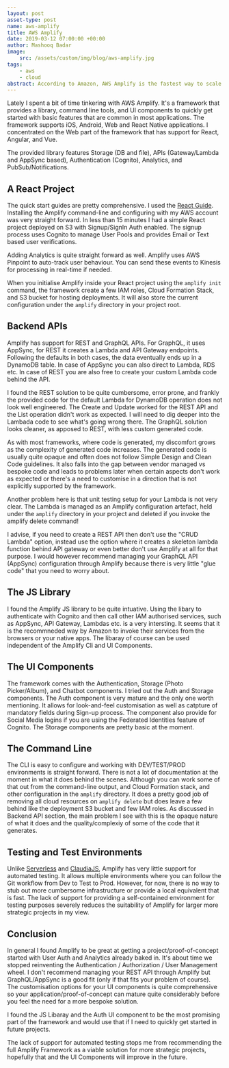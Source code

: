 ```yaml
---
layout: post
asset-type: post
name: aws-amplify 
title: AWS Amplify
date: 2019-03-12 07:00:00 +00:00
author: Mashooq Badar
image:
    src: /assets/custom/img/blog/aws-amplify.jpg
tags:
    - aws 
    - cloud
abstract: According to Amazon, AWS Amplify is the fastest way to scale web apps! We have noticed that a lot of AWS Documentation has been updated to promote Amplify. I took it for a quick spin to see if it lives up to the premise.
---
```


Lately I spent a bit of time tinkering with AWS Amplify. It's a framework that provides a library, command line tools, and UI components to quickly get started with basic features that are common in most applications. The framework supports iOS, Android, Web and React Native applications. I concentrated on the Web part of the framework that has support for React, Angular, and Vue.

The provided library features Storage (DB and file), APIs (Gateway/Lambda and AppSync based), Authentication (Cognito), Analytics, and PubSub/Notifications.

## A React Project
The quick start guides are pretty comprehensive. I used the [React Guide](https://aws-amplify.github.io/docs/js/react). Installing the Amplify command-line and configuring with my AWS account was very straight forward. In less than 15 minutes I had a simple React project deployed on S3 with Signup/SignIn Auth enabled. The signup process uses Cognito to manage User Pools and provides Email or Text based user verifications. 

Adding Analytics is quite straight forward as well. Amplify uses AWS Pinpoint to auto-track user behaviour. You can send these events to Kinesis for processing in real-time if needed.

When you initialise Amplify inside your React project using the ```amplify init``` command, the framework create a few IAM roles, Cloud Formation Stack, and S3 bucket for hosting deployments. It will also store the current configuration under the ```amplify``` directory in your project root.

## Backend APIs
Amplify has support for REST and GraphQL APIs. For GraphQL, it uses AppSync, for REST it creates a Lambda and API Gateway endpoints. Following the defaults in both cases, the data eventually ends up in a DynamoDB table. In case of AppSync you can also direct to Lambda, RDS etc. In case of REST you are also free to create your custom Lambda code behind the API.

I found the REST solution to be quite cumbersome, error prone, and frankly the provided code for the default Lambda for DynamoDB operation does not look well engineered. The Create and Update worked for the REST API and the List operation didn't work as expected. I will need to dig deeper into the Lambada code to see what's going wrong there. The  GraphQL solution looks cleaner, as apposed to REST, with less custom generated code. 

As with most frameworks, where code is generated, my discomfort grows as the complexity of generated code increases. The generated code is usually quite opaque and often does not follow Simple Design and Clean Code guidelines. It also falls into the gap between vendor managed vs bespoke code and leads to problems later when certain aspects don't work as expected or there's a need to customise in a direction that is not explicitly supported by the framework. 

Another problem here is that unit testing setup for your Lambda is not very clear. The Lambda is managed as an Amplify configuration artefact, held under the ```amplify``` directory in your project and deleted if you invoke the amplify delete command!

I advise, if you need to create a REST API then don't use the "CRUD Lambda" option, instead use the option where it creates a skeleton lambda function behind API gateway or even better don't use Amplify at all for that purpose. I would however recommend managing your GraphQL API (AppSync) configuration through Amplify because there is very little "glue code" that you need to worry about.

## The JS Library
I found the Amplify JS library to be quite intuative. Using the libary to authenticate with Cognito and then call other IAM authorised services, such as AppSync, API Gateway, Lambdas etc. is a very intersting. It seems that it is the recommneded way by Amazon to invoke their services from the browsers or your native apps. The libaray of course can be used independent of the Amplify Cli and UI Components.

## The UI Components
The framework comes with the Authentication, Storage (Photo Picker/Album), and Chatbot components. I tried out the Auth and Storage components. The Auth component is very mature and the only one worth mentioning. It allows for look-and-feel customisation as well as catpture of mandatory fields during Sign-up process. The component also provide for Social Media logins if you are using the Federated Identities feature of Cognito. The Storage components are pretty basic at the moment.

## The Command Line
The CLI is easy to configure and working with DEV/TEST/PROD environments is straight forward. There is not a lot of documentation at the moment in what it does behind the scenes. Although you can work some of that out from the command-line output, and Cloud Formation stack, and other configuration in the ```amplify``` directory. It does a pretty good job of removing all cloud resources on ```amplify delete``` but does leave a few behind like the deployment S3 bucket and few IAM roles. As discussed in Backend API section, the main problem I see with this is the opaque nature of what it does and the quality/complexiy of some of the code that it generates.

## Testing and Test Environments
Unlike [Serverless](https://serverless.com/) and [ClaudiaJS](https://claudiajs.com/), Amplify has very little support for automated testing. It allows multiple environments where you can follow the Git workflow from Dev to Test to Prod. However, for now, there is no way to stub out more cumbersome infrastructure or provide a local equivalent that is fast. The lack of support for providing a self-contained environment for testing purposes severely reduces the suitability of Amplify for larger more strategic projects in my view.

## Conclusion
In general I found Amplify to be great at getting a project/proof-of-concept started with User Auth and Analytics already baked in. It's about time we stopped reinventing the Authentication / Authorization / User Management wheel. I don't recommend managing your REST API through Amplify but GraphQL/AppSync is a good fit (only if that fits your problem of course). The customisation options for your UI components is quite comprehensive so your application/proof-of-concept can mature quite considerably before you feel the need for a more bespoke solution.


I found the JS Libaray and the Auth UI component to be the most promising part of the framework and would use that if I need to quickly get started in future projects.


The lack of support for automated testing stops me from recommending the full Amplify Framework as a viable solution for more strategic projects, hopefully that and the UI Components will improve in the future.
